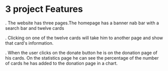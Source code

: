 # 3 project Features


. The website has three pages.The homepage has a banner nab bar with a search bar and twelve cards

. Clicking on one of the twelve cards will take him to another page and show that card's information.

. When the user clicks on the donate button he is on the donation page of his cards.  On the statistics page he can see the percentage of the number of cards he has added to the donation page in a chart.

